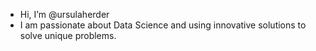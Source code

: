- Hi, I’m @ursulaherder
- I am passionate about Data Science and using innovative solutions to solve unique problems.
